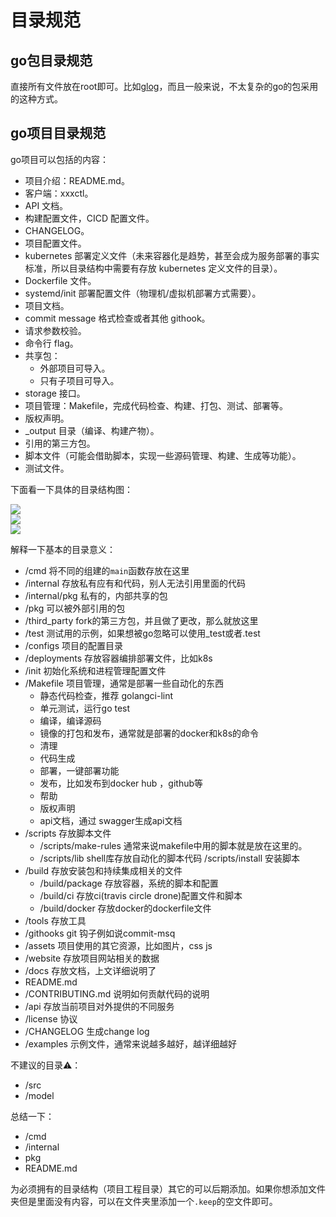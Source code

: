 # 目录规范
## go包目录规范
直接所有文件放在root即可。比如[glog](https://github.com/golang/glog)，而且一般来说，不太复杂的go的包采用的这种方式。
## go项目目录规范
go项目可以包括的内容：

- 项目介绍：README.md。
- 客户端：xxxctl。
- API 文档。
- 构建配置文件，CICD 配置文件。
- CHANGELOG。
- 项目配置文件。
- kubernetes 部署定义文件（未来容器化是趋势，甚至会成为服务部署的事实标准，所以目录结构中需要有存放 kubernetes 定义文件的目录）。
- Dockerfile 文件。
- systemd/init 部署配置文件（物理机/虚拟机部署方式需要）。
- 项目文档。
- commit message 格式检查或者其他 githook。
- 请求参数校验。
- 命令行 flag。
- 共享包：
    - 外部项目可导入。
    - 只有子项目可导入。
- storage 接口。
- 项目管理：Makefile，完成代码检查、构建、打包、测试、部署等。
- 版权声明。
- _output 目录（编译、构建产物）。
- 引用的第三方包。
- 脚本文件（可能会借助脚本，实现一些源码管理、构建、生成等功能）。
- 测试文件。

下面看一下具体的目录结构图：

![](https://gitee.com/shgopher/img/raw/master/go-subject-complex-menu0.png)
<br>
![](https://gitee.com/shgopher/img/raw/master/go-subject-complex-menu1.png)
<br>
![](https://gitee.com/shgopher/img/raw/master/go-subject-complex-menu2.png)

解释一下基本的目录意义：
- /cmd 将不同的组建的`main`函数存放在这里
- /internal 存放私有应有和代码，别人无法引用里面的代码
- /internal/pkg 私有的，内部共享的包
- /pkg 可以被外部引用的包
- /third_party fork的第三方包，并且做了更改，那么就放这里
- /test 测试用的示例，如果想被go忽略可以使用_test或者.test
- /configs 项目的配置目录
- /deployments 存放容器编排部署文件，比如k8s
- /init 初始化系统和进程管理配置文件
- /Makefile 项目管理，通常是部署一些自动化的东西
    - 静态代码检查，推荐 golangci-lint
    - 单元测试，运行go test
    - 编译，编译源码
    - 镜像的打包和发布，通常就是部署的docker和k8s的命令
    - 清理
    - 代码生成
    - 部署，一键部署功能
    - 发布，比如发布到docker hub ，github等
    - 帮助
    - 版权声明
    - api文档，通过 swagger生成api文档
- /scripts 存放脚本文件
    - /scripts/make-rules 通常来说makefile中用的脚本就是放在这里的。
    - /scripts/lib shell库存放自动化的脚本代码
    /scripts/install 安装脚本
- /build 存放安装包和持续集成相关的文件
    - /build/package 存放容器，系统的脚本和配置
    - /build/ci 存放ci(travis circle drone)配置文件和脚本
    - /build/docker 存放docker的dockerfile文件
- /tools 存放工具
- /githooks git 钩子例如说commit-msq
- /assets 项目使用的其它资源，比如图片，css js
- /website 存放项目网站相关的数据
- /docs 存放文档，上文详细说明了
- README.md  
- /CONTRIBUTING.md  说明如何贡献代码的说明
- /api 存放当前项目对外提供的不同服务
- /license 协议
- /CHANGELOG 生成change log
- /examples 示例文件，通常来说越多越好，越详细越好

不建议的目录⚠️：
- /src
- /model

总结一下：

- /cmd
- /internal
- pkg
- README.md

为必须拥有的目录结构（项目工程目录）其它的可以后期添加。如果你想添加文件夹但是里面没有内容，可以在文件夹里添加一个`.keep`的空文件即可。